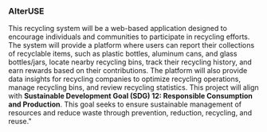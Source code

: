  ### AlterUSE
 This recycling system will be a web-based application designed to encourage individuals and communities to participate in recycling efforts. The system will provide a platform where users can report their collections of recyclable items, such as plastic bottles, aluminum cans, and glass bottles/jars, locate nearby recycling bins, track their recycling history, and earn rewards based on their contributions. The platform will also provide data insights for recycling companies to optimize recycling operations, manage recycling bins, and review recycling statistics. This project will align with **Sustainable Development Goal (SDG) 12: Responsible Consumption and Production**. This goal seeks to ensure sustainable management of resources and reduce waste through prevention, reduction, recycling, and reuse."
